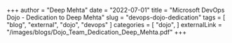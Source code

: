 +++
author = "Deep Mehta"
date = "2022-07-01"
title = "Microsoft DevOps Dojo - Dedication to Deep Mehta"
slug = "devops-dojo-dedication"
tags = [
    "blog",
    "external",
    "dojo",
    "devops"
]
categories = [
    "dojo",
]
externalLink = "/images/blogs/Dojo_Team_Dedication_Deep_Mehta.pdf"
+++
